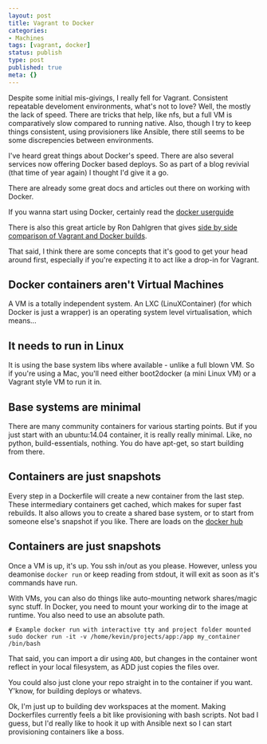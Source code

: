 ```yaml
---
layout: post
title: Vagrant to Docker
categories:
- Machines
tags: [vagrant, docker]
status: publish
type: post
published: true
meta: {}
---
```

Despite some initial mis-givings, I really fell for Vagrant. Consistent repeatable develoment environments, what's not to love? Well, the mostly the lack of speed. There are tricks that help, like nfs, but a full VM is comparatively slow compared to running native. Also, though I try to keep things consistent, using provisioners like Ansible, there still seems to be some discrepencies between environments.

I've heard great things about Docker's speed. There are also several services now offering Docker based deploys. So as part of a blog revivial (that time of year again) I thought I'd give it a go.

There are already some great docs and articles out there on working with Docker.

If you wanna start using Docker, certainly read the [docker userguide](http://docs.docker.com/userguide/)

There is also this great article by Ron Dahlgren that gives [side by side comparison of Vagrant and Docker builds](http://dahlgren.so/software/2014/05/11/From-Vagrant-To-Docker/).

That said, I think there are some concepts that it's good to get your head around first, especially if you're expecting it to act like a drop-in for Vagrant.

## Docker containers aren't Virtual Machines
A VM is a totally independent system. An LXC (LinuXContainer) (for which Docker is just a wrapper) is an operating system level virtualisation, which means...

## It needs to run in Linux
It is using the base system libs where available - unlike a full blown VM. So if you're using a Mac, you'll need either boot2docker (a mini Linux VM) or a Vagrant style VM to run it in.

## Base systems are minimal
There are many community containers for various starting points. But if you just start with an ubuntu:14.04 container, it is really really minimal. Like, no python, build-essentials, nothing. You do have apt-get, so start building from there.

## Containers are just snapshots
Every step in a Dockerfile will create a new container from the last step. These intermediary containers get cached, which makes for super fast rebuilds. It also allows you to create a shared base system, or to start from someone else's snapshot if you like. There are loads on the [docker hub](https://registry.hub.docker.com/)

## Containers are just snapshots
Once a VM is up, it's up. You ssh in/out as you please. However, unless you deamonise `docker run` or keep reading from stdout, it will exit as soon as it's commands have run.

With VMs, you can also do things like auto-mounting network shares/magic sync stuff. In Docker, you need to mount your working dir to the image at runtime. You also need to use an absolute path.

```
# Example docker run with interactive tty and project folder mounted
sudo docker run -it -v /home/kevin/projects/app:/app my_container /bin/bash
```

That said, you can import a dir using `ADD`, but changes in the container wont reflect in your local filesystem, as ADD just copies the files over.

You could also just clone your repo straight in to the container if you want. Y'know, for building deploys or whatevs.

Ok, I'm just up to building dev workspaces at the moment. Making Dockerfiles currently feels a bit like provisioning with bash scripts. Not bad I guess, but I'd really like to hook it up with Ansible next so I can start provisioning containers like a boss.
